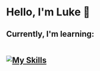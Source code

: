 <h1> Hello, I'm Luke 👋</h1>
<h2> Currently, I'm learning: <br />
  <br />
<a href="https://skillicons.dev" rel="nofollow">

[![My Skills](https://skillicons.dev/icons?i=html,css,js)](https://skillicons.dev)
</a></h2>
